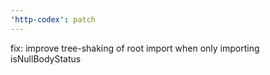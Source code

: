 ```yaml
---
'http-codex': patch
---
```


fix: improve tree-shaking of root import when only importing isNullBodyStatus

